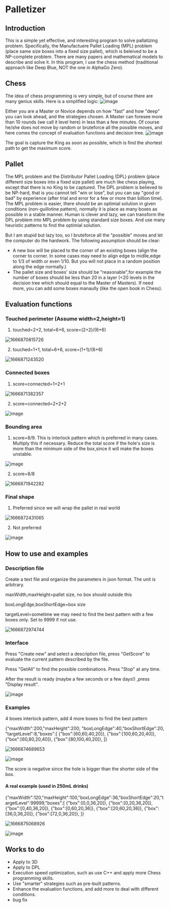 # Palletizer

## Introduction
This is a simple yet effective, and interesting program  to solve pallatizing problem. Specifically, the Manufactuere Pallet Loading (MPL) problem (place same size boxes into a fixed size pallet), which is beleived to be a NP-complete problem. There are many papers and mathematical models to describe and solve it. In this program, I use the chess method (traditional approach like Deep Blue, NOT the one in AlphaGo Zero).

## Chess
The idea of chess programming is very simple, but of course there are many genius skills. Here is a simplified logic:
![image](https://user-images.githubusercontent.com/3295412/198256361-151a2ed6-6f7d-409b-89e6-bd5079f76bcd.png)

Either you are a Master or Novice depends on how "fast" and how "deep" you can look ahead, and the strategies chosen. A Master can foresee more than 10 rounds (we call it level here) in less than a few minutes. Of course he/she does not move by random or bruteforce all the possible moves, and here comes the concept of evaluation functions and decision tree. 
![image](https://user-images.githubusercontent.com/3295412/198264140-840cacc3-7457-4f58-a603-d65717ee9057.png)

The goal is capture the King as soon as possible, which is find the shortest path to get the maximum score.

## Pallet
The MPL problem and the Distributor Pallet Loading (DPL) problem (place different size boxes into a fixed size pallet) are much like chess playing, except that there is no King to be captured. The DPL problem is believed to be NP-hard, that is you cannot tell "win or lose", but you can say "good or bad" by experience (after trial and error for a few or more than billion time). The MPL problem is easier, there should be an optimial solution in given conditions (non-guillotine pattern), normally it is place as many boxes as possible in a stable manner. Human is clever and lazy, we can transform the DPL problem into MPL problem by using standard size boxes. And use many heuristic patterns to find the optimial solution.

But I am stupid but lazy too, so I bruteforce all the "possible" moves and let the computer do the hardwork. The following assumption should be clear:

- A new box will be placed to the corner of an existing boxes (align the corner to corner. In some cases may need to align edge to midlle,edge to 1/3 of width or even 1/10. But you will not place in a random position along the edge normally.)
- The pallet size and boxes' size should be "reasonable",for example the number of boxes should be less than 20 in a layer (<20 levels in the decision tree which should equal to the Master of Masters). If need more, you can add some boxes manaully (like the open book in Chess).

## Evaluation functions

### Touched perimeter (Assume width=2,height=1)
1. touched=2+2, total=6+6, score=(2+2)/(6+6)

![1666870815726](https://user-images.githubusercontent.com/3295412/198274984-75000732-200e-4439-bd6b-013321faaaf5.png)

2. touched=1+1, total=6+6, score=(1+1)/(6+6)


![1666871243520](https://user-images.githubusercontent.com/3295412/198276149-90fdef76-02fa-4c72-be3d-d9becc029d54.png)

### Connected boxes
1. score=connected=1+2+1


![1666871382357](https://user-images.githubusercontent.com/3295412/198276593-345c318e-37af-4c03-9e7b-2b7d78d66321.png)

2. score=connected=2+2+2


![image](https://user-images.githubusercontent.com/3295412/198276700-2051f183-3901-497e-8685-5760f3ea33c1.png)

### Bounding area
1. score=8/9. This is interlock pattern which is preferred in many cases. Multiply this if necessary. Reduce the total score if the hole's size is more than the minimum side of the box,since it will make the boxes unstable.

![image](https://user-images.githubusercontent.com/3295412/198278257-d70f8395-ca13-4df8-9a16-4ffd89885d4c.png)

2. score=8/8

![1666871942282](https://user-images.githubusercontent.com/3295412/198278472-6029ecb5-9e1f-4c37-a562-da3195c7bc90.png)

### Final shape
1. Preferred since we will wrap the pallet in real world


![1666872431065](https://user-images.githubusercontent.com/3295412/198280124-3ea42e19-7917-46f1-b8dd-addd1450bd1f.png)


2. Not preferred

![image](https://user-images.githubusercontent.com/3295412/198279809-65a7a725-9248-4c48-84d4-f9205155d4f3.png)


## How to use and examples

### Description file
Create a text file and organize the parameters in json format. The unit is arbitrary.

maxWidth,maxHeight=pallet size, no box should outside this

boxLongEdge,boxShortEdge=box size

targetLevel=sometime we may need to find the best pattern with a few boxes only. Set to 9999 if not use.



![1666872974744](https://user-images.githubusercontent.com/3295412/198281836-d599d898-53ae-45d1-8b96-54cf7301ec89.png)


### Interface

Press "Create new" and select a description file, press "GetScore" to evaluate the current pattern described by the file.

Press "GetAll" to find the possible combinations. Press "Stop" at any time.

After the result is ready (maybe a few seconds or a few days!) ,press "Display result".

![image](https://user-images.githubusercontent.com/3295412/198281658-c53abb87-d2ed-4e18-831a-1976bd1a5735.png)


### Examples
4 boxes interlock pattern, add 4 more boxes to find the best pattern

{"maxWidth":200,"maxHeight":200,
"boxLongEdge":40,"boxShortEdge":20,
"targetLevel":8,"boxes":[
{"box":[60,60,40,20]},
{"box":[100,60,20,40]},
{"box":[60,80,20,40]},
{"box":[80,100,40,20]},
]}

![1666874689653](https://user-images.githubusercontent.com/3295412/198287706-fb3e74f3-bff9-4b65-a447-1bff9647401f.png)

![image](https://user-images.githubusercontent.com/3295412/198288709-c168bacc-ae9f-4a9b-a167-d27964427d1c.png)


The score is negative since the hole is bigger than the shorter side of the box.


#### A real example (used in 250mL drinks)
{"maxWidth":120,"maxHeight":100,"boxLongEdge":36,"boxShortEdge":20,"targetLevel":99999,"boxes":[
{"box":[0,0,36,20]},
{"box":[0,20,36,20]},
{"box":[0,40,36,20]},
{"box":[0,60,20,36]},
{"box":[20,60,20,36]},
{"box":[36,0,36,20]},
{"box":[72,0,36,20]},
]}

![1666875068926](https://user-images.githubusercontent.com/3295412/198289141-efcb29f1-0f7a-4285-b53d-622be0448c1a.png)

![image](https://user-images.githubusercontent.com/3295412/198289373-021ca180-e6b5-4abc-b293-78d4e9e4bf5a.png)



## Works to do
- Apply to 3D
- Apply to DPL
- Execution speed optimization, such as use C++ and apply more Chess programming skills.
- Use "smarter" strategies such as pre-built patterns.
- Enhance the evaluation functions, and add more to deal with different conditions.
- bug fix

